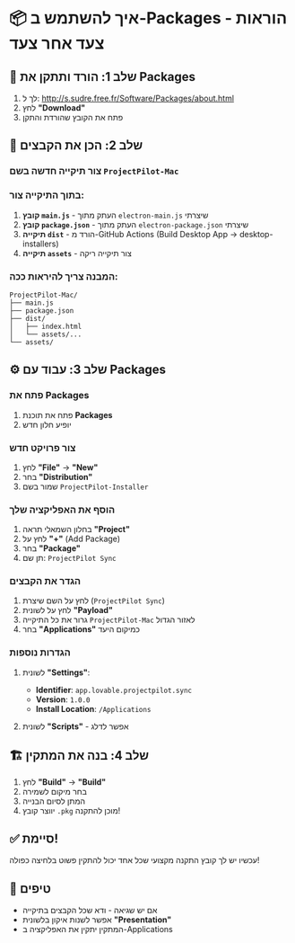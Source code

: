 # 📦 איך להשתמש ב-Packages - הוראות צעד אחר צעד

## 🚀 שלב 1: הורד ותתקן את Packages
1. לך ל: http://s.sudre.free.fr/Software/Packages/about.html
2. לחץ **"Download"**
3. פתח את הקובץ שהורדת והתקן

## 📁 שלב 2: הכן את הקבצים
### צור תיקייה חדשה בשם `ProjectPilot-Mac`
### בתוך התיקייה צור:
1. **קובץ `main.js`** - העתק מתוך `electron-main.js` שיצרתי
2. **קובץ `package.json`** - העתק מתוך `electron-package.json` שיצרתי  
3. **תיקייה `dist`** - הורד מ-GitHub Actions (Build Desktop App → desktop-installers)
4. **תיקייה `assets`** - צור תיקייה ריקה

### המבנה צריך להיראות ככה:
```
ProjectPilot-Mac/
├── main.js
├── package.json
├── dist/
│   ├── index.html
│   └── assets/...
└── assets/
```

## ⚙️ שלב 3: עבוד עם Packages

### פתח את Packages
1. פתח את תוכנת **Packages**
2. יופיע חלון חדש

### צור פרויקט חדש
1. לחץ **"File"** → **"New"**
2. בחר **"Distribution"** 
3. שמור בשם `ProjectPilot-Installer`

### הוסף את האפליקציה שלך
1. בחלון השמאלי תראה **"Project"**
2. לחץ על **"+"** (Add Package)
3. בחר **"Package"**
4. תן שם: `ProjectPilot Sync`

### הגדר את הקבצים
1. לחץ על השם שיצרת (`ProjectPilot Sync`)
2. לחץ על לשונית **"Payload"**
3. גרור את כל התיקייה `ProjectPilot-Mac` לאזור הגדול
4. בחר **"Applications"** כמיקום היעד

### הגדרות נוספות
1. לשונית **"Settings"**:
   - **Identifier**: `app.lovable.projectpilot.sync`
   - **Version**: `1.0.0`
   - **Install Location**: `/Applications`

2. לשונית **"Scripts"** - אפשר לדלג

## 🏗️ שלב 4: בנה את המתקין
1. לחץ **"Build"** → **"Build"**
2. בחר מיקום לשמירה
3. המתן לסיום הבנייה
4. יווצר קובץ `.pkg` מוכן להתקנה!

## ✅ סיימת!
עכשיו יש לך קובץ התקנה מקצועי שכל אחד יכול להתקין פשוט בלחיצה כפולה!

## 🎯 טיפים
- אם יש שגיאה - ודא שכל הקבצים בתיקייה
- אפשר לשנות איקון בלשונית **"Presentation"**
- המתקין יתקין את האפליקציה ב-Applications
